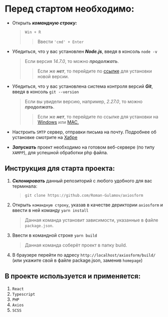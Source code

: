 # Перед стартом необходимо:
* Открыть ***командную строку:***
    > `Win + R`
    >>Ввести `'cmd' + Enter`
>           

* Убедиться, что у вас установлен ***Node.js***, введя в консоль `node -v`
    >Если версия  _14.7.0_, то можно ***продолжать***.
    >>Если же ***нет***, то перейдите по [ссылке](https://nodejs.org/en/) для установки новой версии.
    
* Убедиться, что у вас установлена система контроля версий ***Git***, введя в консоль `git --version`
    >Если вы увидели версию, например, _2.27.0_, то можно ***продолжать***.
    >>Если же ***нет***, то перейдите по ссылке для установки на [Windows](https://gitforwindows.org/) или [MAC.](https://git-scm.com/download/mac)

* Настроить `SMTP` сервер, отправки письма на почту. Подробнее об установке смотрите на [Хабре](https://habr.com/ru/post/26518/)

* ***Запускать*** проект необходимо на готовом веб-сервере (по типу `XAMPP`), для успешной обработки php файла.

## Инструкция для старта проекта:

1. ***Склонировать*** данный репозиторий с любого удобного для вас терминала:
    > `git clone https://github.com/Roman-Gulamov/axiosform`
>                     
2. Открыть `командную строку`, указав в качестве дериктории `axiosform` и ввести в ней команду `yarn install`
    > Данная команда установит зависимости, указанные в файле  `package.json`.

3. Ввести в командной строке `yarn build`
    > Данная команда соберёт проект в папку build.

4. В браузере перейти по адресу `http://localhost/axiosform/build/` (или укажите свой в файле package.json, заменив `homepage`)

## В проекте используется и применяется:
1. `React`
2. `Typescript`
3. `PHP`
4. `Axios`
5. `SCSS`